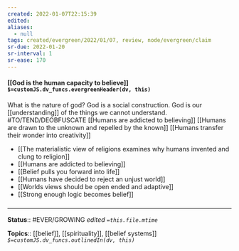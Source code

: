 ```yaml
---
created: 2022-01-07T22:15:39 
edited: 
aliases:
  - null
tags: created/evergreen/2022/01/07, review, node/evergreen/claim
sr-due: 2022-01-20
sr-interval: 1
sr-ease: 170
---
```


#### [[God is the human capacity to believe]] `$=customJS.dv_funcs.evergreenHeader(dv, this)`

What is the nature of god? God is a social construction. God is our [[understanding]] of the things we cannot understand. 
#TO/TEND/DEOBFUSCATE 
[[Humans are addicted to believing]]
[[Humans are drawn to the unknown and repelled by the known]]
[[Humans transfer their wonder into creativity]]

- [[The materialistic view of religions examines why humans invented and clung to religion]]
- [[Humans are addicted to believing]]
- [[Belief pulls you forward into life]]
- [[Humans have decided to reject an unjust world]]
- [[Worlds views should be open ended and adaptive]]
- [[Strong enough logic becomes belief]] 

### <hr class="footnote"/>

**Status**:: #EVER/GROWING
*edited `=this.file.mtime`*

**Topics**:: [[belief]], [[spirituality]], [[belief systems]]
*`$=customJS.dv_funcs.outlinedIn(dv, this)`*

